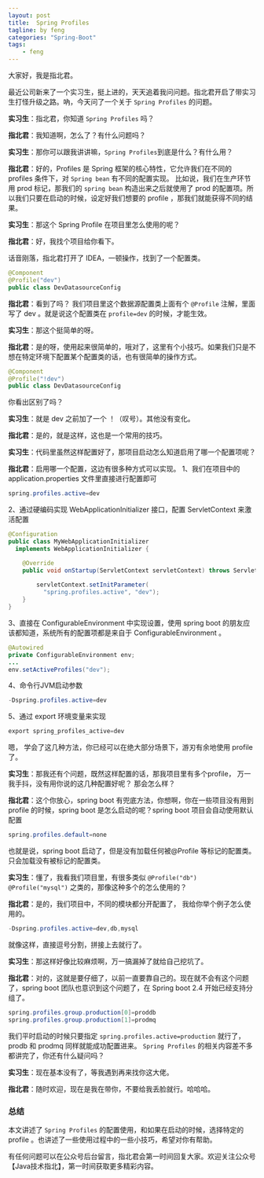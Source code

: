 ```yaml
---
layout: post
title:  Spring Profiles
tagline: by feng
categories: "Spring-Boot"
tags: 
    - feng
---
```


大家好，我是指北君。

最近公司新来了一个实习生，挺上进的，天天追着我问问题。指北君开启了带实习生打怪升级之路。吶，今天问了一个关于 `Spring Profiles` 的问题。

<!--more-->

**实习生**：指北君，你知道 `Spring Profiles` 吗？

**指北君**：我知道啊，怎么了？有什么问题吗？

**实习生**：那你可以跟我讲讲嘛，`Spring Profiles`到底是什么？有什么用？

**指北君**：好的，Profiles 是 Spring 框架的核心特性，它允许我们在不同的 profiles 条件下，对 `Spring bean` 有不同的配置实现。 比如说，我们在生产环节用 prod 标记，那我们的 `spring bean` 构造出来之后就使用了 prod 的配置项。所以我们只要在启动的时候，设定好我们想要的 profile ，那我们就能获得不同的结果。

**实习生**：那这个 Spring Profile 在项目里怎么使用的呢？

**指北君**：好，我找个项目给你看下。

话音刚落，指北君打开了 IDEA，一顿操作，找到了一个配置类。

```java
@Component
@Profile("dev")
public class DevDatasourceConfig 
```


**指北君**：看到了吗？ 我们项目里这个数据源配置类上面有个 `@Profile` 注解，里面写了 dev 。就是说这个配置类在 `profile=dev` 的时候，才能生效。

**实习生**：那这个挺简单的呀。

**指北君**：是的呀，使用起来很简单的，哦对了，这里有个小技巧。如果我们只是不想在特定环境下配置某个配置类的话，也有很简单的操作方式。

```java
@Component
@Profile("!dev")
public class DevDatasourceConfig 
```

你看出区别了吗？

**实习生**：就是 dev 之前加了一个 ！（叹号）。其他没有变化。

**指北君**：是的，就是这样，这也是一个常用的技巧。

**实习生**：代码里虽然这样配置好了，那项目启动怎么知道启用了哪一个配置项呢？

**指北君**：启用哪一个配置，这边有很多种方式可以实现。
1、我们在项目中的 application.properties 文件里直接进行配置即可

```java
spring.profiles.active=dev
```

2、通过硬编码实现 WebApplicationInitializer 接口，配置 ServletContext 来激活配置

```java
@Configuration
public class MyWebApplicationInitializer 
  implements WebApplicationInitializer {

    @Override
    public void onStartup(ServletContext servletContext) throws ServletException {
 
        servletContext.setInitParameter(
          "spring.profiles.active", "dev");
    }
}
```

3、直接在 ConfigurableEnvironment 中实现设置，使用 spring boot 的朋友应该都知道，系统所有的配置项都是来自于 ConfigurableEnvironment 。

```java
@Autowired
private ConfigurableEnvironment env;
...
env.setActiveProfiles("dev");
```

4、命令行JVM启动参数

```java
-Dspring.profiles.active=dev
```

5、通过 export 环境变量来实现

```java
export spring_profiles_active=dev
```

嗯， 学会了这几种方法，你已经可以在绝大部分场景下，游刃有余地使用 profile 了。

**实习生**：那我还有个问题，既然这样配置的话，那我项目里有多个profile， 万一我手抖，没有用你说的这几种配置好呢？ 那会怎么样？

**指北君**：这个你放心，spring boot 有兜底方法，你想啊，你在一些项目没有用到 profile 的时候，spring boot 是怎么启动的呢？spring boot 项目会自动使用默认配置

```java
spring.profiles.default=none
```

也就是说，spring boot 启动了，但是没有加载任何被@Profile 等标记的配置类。只会加载没有被标记的配置类。

**实习生**：懂了，我看我们项目里，有很多类似 `@Profile("db") @Profile("mysql")` 之类的，那像这种多个的怎么使用的？ 

**指北君**：是的，我们项目中，不同的模块都分开配置了， 我给你举个例子怎么使用的。

```java
-Dspring.profiles.active=dev,db,mysql
```

就像这样，直接逗号分割，拼接上去就行了。

**实习生**：那这样好像比较麻烦啊，万一搞漏掉了就给自己挖坑了。

**指北君**：对的，这就是要仔细了，以前一直要靠自己的。现在就不会有这个问题了，spring boot 团队也意识到这个问题了，在 Spring boot 2.4 开始已经支持分组了。

```java
spring.profiles.group.production[0]=proddb
spring.profiles.group.production[1]=prodmq
```

我们平时启动的时候只要指定 `spring.profiles.active=production` 就行了， prodb 和 prodmq 同样就能成功配置进来。 `Spring Profiles` 的相关内容差不多都讲完了，你还有什么疑问吗？

**实习生**：现在基本没有了，等我遇到再来找你这大佬。

**指北君**：随时欢迎，现在是我在带你，不要给我丢脸就行。哈哈哈。

### 总结

本文讲述了 `Spring Profiles` 的配置使用，和如果在启动的时候，选择特定的 profile 。也讲述了一些使用过程中的一些小技巧，希望对你有帮助。

有任何问题可以在公众号后台留言，指北君会第一时间回复大家。欢迎关注公众号【Java技术指北】，第一时间获取更多精彩内容。
